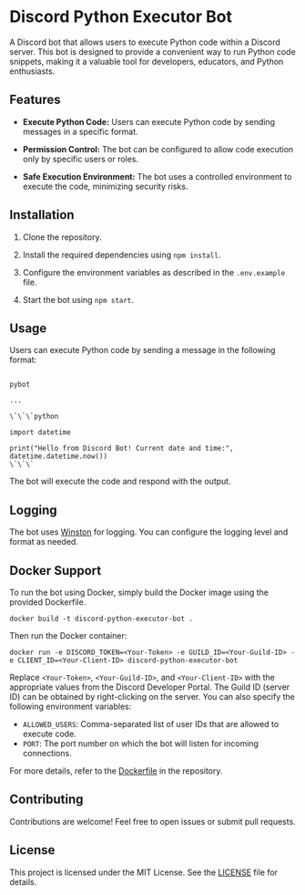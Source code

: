 
# Discord Python Executor Bot


A Discord bot that allows users to execute Python code within a Discord server. This bot is designed to provide a convenient way to run Python code snippets, making it a valuable tool for developers, educators, and Python enthusiasts.


## Features


- **Execute Python Code:** Users can execute Python code by sending messages in a specific format.

- **Permission Control:** The bot can be configured to allow code execution only by specific users or roles.

- **Safe Execution Environment:** The bot uses a controlled environment to execute the code, minimizing security risks.


## Installation


1. Clone the repository.

2. Install the required dependencies using `npm install`.

3. Configure the environment variables as described in the `.env.example` file.

4. Start the bot using `npm start`.


## Usage


Users can execute Python code by sending a message in the following format:


```

pybot

...

\`\`\`python

import datetime

print("Hello from Discord Bot! Current date and time:", datetime.datetime.now())
\`\`\`
```


The bot will execute the code and respond with the output.


## Logging


The bot uses [Winston](https://github.com/winstonjs/winston) for logging. You can configure the logging level and format as needed.


## Docker Support
To run the bot using Docker, simply build the Docker image using the provided Dockerfile.
```
docker build -t discord-python-executor-bot .
```
Then run the Docker container:
```
docker run -e DISCORD_TOKEN=<Your-Token> -e GUILD_ID=<Your-Guild-ID> -e CLIENT_ID=<Your-Client-ID> discord-python-executor-bot

```
Replace `<Your-Token>`, `<Your-Guild-ID>`, and `<Your-Client-ID>` with the appropriate values from the Discord Developer Portal.
The Guild ID (server ID) can be obtained by right-clicking on the server.
You can also specify the following environment variables:
- `ALLOWED_USERS`: Comma-separated list of user IDs that are allowed to execute code.
- `PORT`: The port number on which the bot will listen for incoming connections.

For more details, refer to the [Dockerfile](Dockerfile) in the repository.




## Contributing


Contributions are welcome! Feel free to open issues or submit pull requests.


## License


This project is licensed under the MIT License. See the [LICENSE](LICENSE) file for details.


